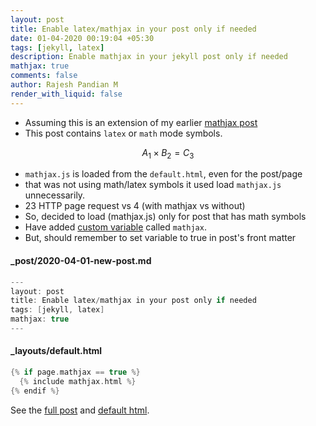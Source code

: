 ```yaml
---
layout: post
title: Enable latex/mathjax in your post only if needed
date: 01-04-2020 00:19:04 +05:30
tags: [jekyll, latex]
description: Enable mathjax in your jekyll post only if needed
mathjax: true
comments: false
author: Rajesh Pandian M
render_with_liquid: false
---
```


- Assuming this is an extension of my earlier [mathjax post](/blog/latex-jekyll.html)
- This post contains `latex` or `math` mode symbols.

$$A_1 \times B_2 = C_3$$

- `mathjax.js` is loaded from the `default.html`, even for the post/page
- that was not using math/latex symbols it used load `mathjax.js` unnecessarily.
- 23 HTTP page request vs 4 (with mathjax vs without)
- So, decided to load (mathjax.js) only for post that has math symbols
- Have added [custom variable](https://jekyllrb.com/docs/front-matter/#custom-variables) called
`mathjax`.
- But, should remember to set variable to true in post's front matter

#### _post/2020-04-01-new-post.md

```c
---
layout: post
title: Enable latex/mathjax in your post only if needed
tags: [jekyll, latex]
mathjax: true
---
```

#### _layouts/default.html

```c
{% if page.mathjax == true %}
  {% include mathjax.html %}
{% endif %}
```

See the [full post](https://raw.githubusercontent.com/mrprajesh/blog/master/_posts/2020-04-01-with-math.md) and [default html](https://github.com/mrprajesh/blog/blob/master/_layouts/default.html#L23).
